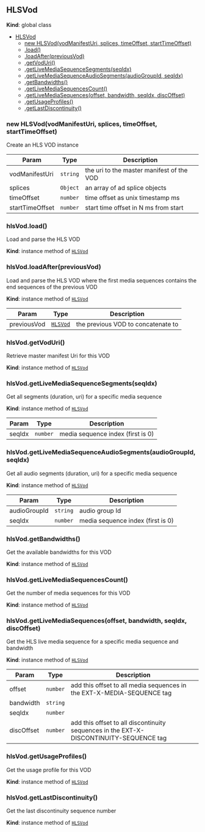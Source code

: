 <a name="HLSVod"></a>

## HLSVod
**Kind**: global class  

* [HLSVod](#HLSVod)
    * [new HLSVod(vodManifestUri, splices, timeOffset, startTimeOffset)](#new_HLSVod_new)
    * [.load()](#HLSVod+load)
    * [.loadAfter(previousVod)](#HLSVod+loadAfter)
    * [.getVodUri()](#HLSVod+getVodUri)
    * [.getLiveMediaSequenceSegments(seqIdx)](#HLSVod+getLiveMediaSequenceSegments)
    * [.getLiveMediaSequenceAudioSegments(audioGroupId, seqIdx)](#HLSVod+getLiveMediaSequenceAudioSegments)
    * [.getBandwidths()](#HLSVod+getBandwidths)
    * [.getLiveMediaSequencesCount()](#HLSVod+getLiveMediaSequencesCount)
    * [.getLiveMediaSequences(offset, bandwidth, seqIdx, discOffset)](#HLSVod+getLiveMediaSequences)
    * [.getUsageProfiles()](#HLSVod+getUsageProfiles)
    * [.getLastDiscontinuity()](#HLSVod+getLastDiscontinuity)

<a name="new_HLSVod_new"></a>

### new HLSVod(vodManifestUri, splices, timeOffset, startTimeOffset)
Create an HLS VOD instance


| Param | Type | Description |
| --- | --- | --- |
| vodManifestUri | <code>string</code> | the uri to the master manifest of the VOD |
| splices | <code>Object</code> | an array of ad splice objects |
| timeOffset | <code>number</code> | time offset as unix timestamp ms |
| startTimeOffset | <code>number</code> | start time offset in N ms from start |

<a name="HLSVod+load"></a>

### hlsVod.load()
Load and parse the HLS VOD

**Kind**: instance method of [<code>HLSVod</code>](#HLSVod)  
<a name="HLSVod+loadAfter"></a>

### hlsVod.loadAfter(previousVod)
Load and parse the HLS VOD where the first media sequences
contains the end sequences of the previous VOD

**Kind**: instance method of [<code>HLSVod</code>](#HLSVod)  

| Param | Type | Description |
| --- | --- | --- |
| previousVod | [<code>HLSVod</code>](#HLSVod) | the previous VOD to concatenate to |

<a name="HLSVod+getVodUri"></a>

### hlsVod.getVodUri()
Retrieve master manifest Uri for this VOD

**Kind**: instance method of [<code>HLSVod</code>](#HLSVod)  
<a name="HLSVod+getLiveMediaSequenceSegments"></a>

### hlsVod.getLiveMediaSequenceSegments(seqIdx)
Get all segments (duration, uri) for a specific media sequence

**Kind**: instance method of [<code>HLSVod</code>](#HLSVod)  

| Param | Type | Description |
| --- | --- | --- |
| seqIdx | <code>number</code> | media sequence index (first is 0) |

<a name="HLSVod+getLiveMediaSequenceAudioSegments"></a>

### hlsVod.getLiveMediaSequenceAudioSegments(audioGroupId, seqIdx)
Get all audio segments (duration, uri) for a specific media sequence

**Kind**: instance method of [<code>HLSVod</code>](#HLSVod)  

| Param | Type | Description |
| --- | --- | --- |
| audioGroupId | <code>string</code> | audio group Id |
| seqIdx | <code>number</code> | media sequence index (first is 0) |

<a name="HLSVod+getBandwidths"></a>

### hlsVod.getBandwidths()
Get the available bandwidths for this VOD

**Kind**: instance method of [<code>HLSVod</code>](#HLSVod)  
<a name="HLSVod+getLiveMediaSequencesCount"></a>

### hlsVod.getLiveMediaSequencesCount()
Get the number of media sequences for this VOD

**Kind**: instance method of [<code>HLSVod</code>](#HLSVod)  
<a name="HLSVod+getLiveMediaSequences"></a>

### hlsVod.getLiveMediaSequences(offset, bandwidth, seqIdx, discOffset)
Get the HLS live media sequence for a specific media sequence and bandwidth

**Kind**: instance method of [<code>HLSVod</code>](#HLSVod)  

| Param | Type | Description |
| --- | --- | --- |
| offset | <code>number</code> | add this offset to all media sequences in the EXT-X-MEDIA-SEQUENCE tag |
| bandwidth | <code>string</code> |  |
| seqIdx | <code>number</code> |  |
| discOffset | <code>number</code> | add this offset to all discontinuity sequences in the EXT-X-DISCONTINUITY-SEQUENCE tag |

<a name="HLSVod+getUsageProfiles"></a>

### hlsVod.getUsageProfiles()
Get the usage profile for this VOD

**Kind**: instance method of [<code>HLSVod</code>](#HLSVod)  
<a name="HLSVod+getLastDiscontinuity"></a>

### hlsVod.getLastDiscontinuity()
Get the last discontinuity sequence number

**Kind**: instance method of [<code>HLSVod</code>](#HLSVod)  
